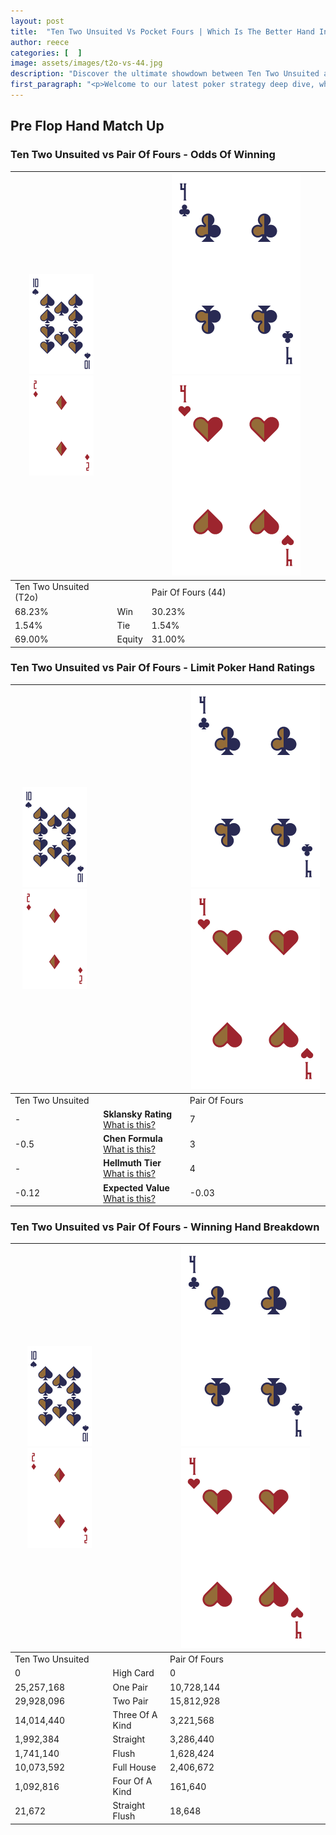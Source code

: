 ```yaml
---
layout: post
title:  "Ten Two Unsuited Vs Pocket Fours | Which Is The Better Hand In Poker? A Complete Guide"
author: reece
categories: [  ]
image: assets/images/t2o-vs-44.jpg
description: "Discover the ultimate showdown between Ten Two Unsuited and Pair Of Fours in poker! Uncover the odds, strategies, and scenarios where one hand triumphs over the other. Get ready to up your poker game with this thrilling analysis."
first_paragraph: "<p>Welcome to our latest poker strategy deep dive, where we're pitting two distinct hands against each other in a high-stakes showdown: Ten Two Unsuited vs Pair Of Fours.</p><p>In the dynamic world of poker, every decision counts, and knowing which hand holds the upper hand is key to your success at the table.</p><p>In this article, we'll dissect these two hands, explore the scenarios where one dominates the other, and equip you with the knowledge to make strategic choices that can tip the odds in your favor.</p><p>Get ready to unravel the intriguing dynamics of these poker hands and elevate your game to new heights.</p>"
---
```




[comment]: # (sp0)

## Pre Flop Hand Match Up

<div class="table hand-ratings" markdown="1"> 



### Ten Two Unsuited vs Pair Of Fours - Odds Of Winning


    
| ![image info](assets/images/hand1/T.png) ![image info](assets/images/hand1/2o.png) |  | ![image info](assets/images/hand2/4.png) ![image info](assets/images/hand2/4o.png) |
| -------- | -------- | -------- |
| Ten Two Unsuited (T2o) |  | Pair Of Fours (44) |
| 68.23% | Win | 30.23% |
| 1.54% | Tie | 1.54% |
| 69.00% | Equity | 31.00% |




[comment]: # (sp1)



### Ten Two Unsuited vs Pair Of Fours - Limit Poker Hand Ratings


    
| ![image info](assets/images/hand1/T.png) ![image info](assets/images/hand1/2o.png) |  | ![image info](assets/images/hand2/4.png) ![image info](assets/images/hand2/4o.png) |
| -------- | -------- | -------- |
| Ten Two Unsuited |  | Pair Of Fours |
| - | **Sklansky Rating** [What is this?](/sklansky-rating-explained) | 7 |
| -0.5 | **Chen Formula** [What is this?](/chen-formula-explained) | 3 |
| - | **Hellmuth Tier** [What is this?](/Hellmuth-tier-explained) | 4 |
| -0.12 | **Expected Value** [What is this?](/expected-value-explained) | -0.03 |




[comment]: # (sp2)



### Ten Two Unsuited vs Pair Of Fours - Winning Hand Breakdown


    
| ![image info](assets/images/hand1/T.png) ![image info](assets/images/hand1/2o.png) |  | ![image info](assets/images/hand2/4.png) ![image info](assets/images/hand2/4o.png) |
| -------- | -------- | -------- |
| Ten Two Unsuited |  | Pair Of Fours |
| 0 | High Card | 0 |
| 25,257,168 | One Pair | 10,728,144 |
| 29,928,096 | Two Pair | 15,812,928 |
| 14,014,440 | Three Of A Kind | 3,221,568 |
| 1,992,384 | Straight | 3,286,440 |
| 1,741,140 | Flush | 1,628,424 |
| 10,073,592 | Full House | 2,406,672 |
| 1,092,816 | Four Of A Kind | 161,640 |
| 21,672 | Straight Flush | 18,648 |




[comment]: # (sp3)



</div>

[comment]: # (sp4)



[comment]: # (sp5)

